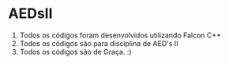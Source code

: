 # AEDsII

1. Todos os códigos foram desenvolvidos utilizando Falcon C++
2. Todos os códigos são para disciplina de AED's II
3. Todos os códigos são de Graça. :) 
